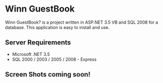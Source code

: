 # Winn GuestBook #

Winn GuestBook? is a project written in ASP.NET 3.5 VB and SQL 2008 for a database. This application is easy to install and use.

## Server Requirements ##
  * Microsoft .NET 3.5
  * SQL 2000 / 2003 / 2005 / 2008 - Express

## Screen Shots coming soon! ##